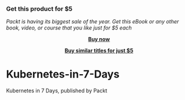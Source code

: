 
### Get this product for $5

<i>Packt is having its biggest sale of the year. Get this eBook or any other book, video, or course that you like just for $5 each</i>


<b><p align='center'>[Buy now](https://packt.link/9781789130881)</p></b>


<b><p align='center'>[Buy similar titles for just $5](https://subscription.packtpub.com/search)</p></b>


# Kubernetes-in-7-Days
Kubernetes in 7 Days, published by Packt
